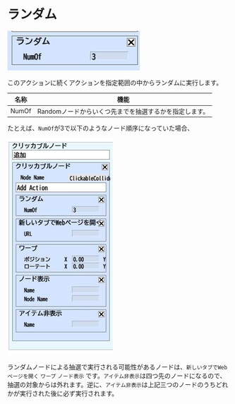 # ランダム

![RandomNode](img/ActionRandom.jpg)

このアクションに続くアクションを指定範囲の中からランダムに実行します。

| 名称 | 機能  |
| ----   | ---- |
| NumOf | Randomノードからいくつ先までを抽選するかを指定します。 |

たとえば、`NumOf`が3で以下のようなノード順序になっていた場合、

![RandomSample](img/RandomSample.jpg)

ランダムノードによる抽選で実行される可能性があるノードは、`新しいタブでWebページを開く` `ワープ` `ノード表示` です。`アイテム非表示`は四つ先のノードになるので、抽選の対象からは外れます。逆に、`アイテム非表示`は上記三つのノードのうちどれかが実行された後に必ず実行されます。 
